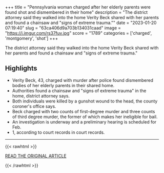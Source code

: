 +++
title = "Pennsylvania woman charged after her elderly parents were found shot and dismembered in their home"
description = "The district attorney said they walked into the home Verity Beck shared with her parents and found a chainsaw and \"signs of extreme trauma.\""
date = "2023-01-20 07:19:40"
slug = "63ca406d9a703b134031caad"
image = "https://i.imgur.com/rs37fuv.jpg"
score = "1789"
categories = ['charged', 'montgomery', 'shot']
+++

The district attorney said they walked into the home Verity Beck shared with her parents and found a chainsaw and \"signs of extreme trauma.\"

## Highlights

- Verity Beck, 43, charged with murder after police found dismembered bodies of her elderly parents in their shared home.
- Authorities found a chainsaw and "signs of extreme trauma" in the home, district attorney says.
- Both individuals were killed by a gunshot wound to the head, the county coroner's office says.
- Beck charged with two counts of first-degree murder and three counts of third degree murder, the former of which makes her ineligible for bail.
- An investigation is underway and a preliminary hearing is scheduled for Feb.
- 1, according to court records in court records.

---

{{< rawhtml >}}
  <p class="article-category">
    <a target="_blank" href="https://www.cbsnews.com/news/pennsylvania-woman-charged-after-her-elderly-parents-were-found-shot-and-dismembered-in-their-home/">READ THE ORIGINAL ARTICLE</a>
  </p>
{{< /rawhtml >}}
